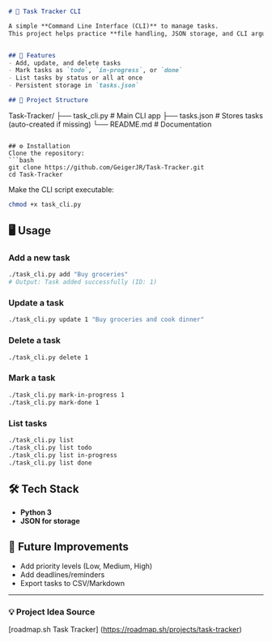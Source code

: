 ```markdown

# 📝 Task Tracker CLI

A simple **Command Line Interface (CLI)** to manage tasks.  
This project helps practice **file handling, JSON storage, and CLI argument parsing**.


## 🚀 Features
- Add, update, and delete tasks
- Mark tasks as `todo`, `in-progress`, or `done`
- List tasks by status or all at once
- Persistent storage in `tasks.json`

## 📂 Project Structure

```
Task-Tracker/
├── task\_cli.py       # Main CLI app
├── tasks.json        # Stores tasks (auto-created if missing)
└── README.md         # Documentation

````

## ⚙️ Installation
Clone the repository:
```bash
git clone https://github.com/GeigerJR/Task-Tracker.git
cd Task-Tracker
````

Make the CLI script executable:

```bash
chmod +x task_cli.py
```

## 🖥️ Usage

### Add a new task

```bash
./task_cli.py add "Buy groceries"
# Output: Task added successfully (ID: 1)
```

### Update a task

```bash
./task_cli.py update 1 "Buy groceries and cook dinner"
```

### Delete a task

```bash
./task_cli.py delete 1
```

### Mark a task

```bash
./task_cli.py mark-in-progress 1
./task_cli.py mark-done 1
```

### List tasks

```bash
./task_cli.py list
./task_cli.py list todo
./task_cli.py list in-progress
./task_cli.py list done
```

## 🛠️ Tech Stack

* **Python 3**
* **JSON for storage**

## 📌 Future Improvements

* Add priority levels (Low, Medium, High)
* Add deadlines/reminders
* Export tasks to CSV/Markdown

---

### 💡 Project Idea Source

[roadmap.sh Task Tracker]
(https://roadmap.sh/projects/task-tracker)

```
